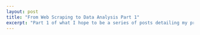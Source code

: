 ```yaml
---
layout: post
title: "From Web Scraping to Data Analysis Part 1"
excerpt: "Part 1 of what I hope to be a series of posts detailing my project's progress, which is to gather some statistics about band advertising."
---
```

